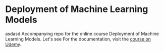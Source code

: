 # Deployment of Machine Learning Models
asdasd
Accompanying repo for the online course Deployment of Machine Learning Models.
Let's see
For the documentation, visit the [course on Udemy](https://www.udemy.com/deployment-of-machine-learning-models/?couponCode=TIDREPO).
